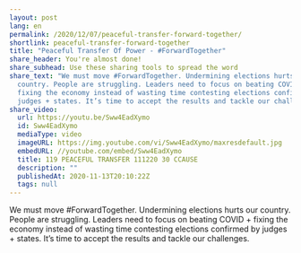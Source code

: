 ```yaml
---
layout: post
lang: en
permalink: /2020/12/07/peaceful-transfer-forward-together/
shortlink: peaceful-transfer-forward-together
title: "Peaceful Transfer Of Power - #ForwardTogether"
share_header: You're almost done!
share_subhead: Use these sharing tools to spread the word
share_text: "We must move #ForwardTogether. Undermining elections hurts our
  country. People are struggling. Leaders need to focus on beating COVID +
  fixing the economy instead of wasting time contesting elections confirmed by
  judges + states. It’s time to accept the results and tackle our challenges."
share_video:
  url: https://youtu.be/Sww4EadXymo
  id: Sww4EadXymo
  mediaType: video
  imageURL: https://img.youtube.com/vi/Sww4EadXymo/maxresdefault.jpg
  embedURL: //youtube.com/embed/Sww4EadXymo
  title: 119 PEACEFUL TRANSFER 111220 30 CCAUSE
  description: ""
  publishedAt: 2020-11-13T20:10:22Z
  tags: null
---
```

We must move #ForwardTogether. Undermining elections hurts our country. People are struggling. Leaders need to focus on beating COVID + fixing the economy instead of wasting time contesting elections confirmed by judges + states. It’s time to accept the results and tackle our challenges.